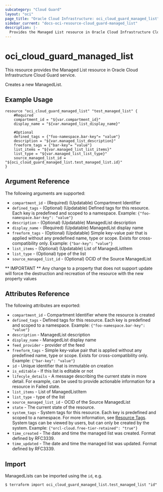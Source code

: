 ```yaml
---
subcategory: "Cloud Guard"
layout: "oci"
page_title: "Oracle Cloud Infrastructure: oci_cloud_guard_managed_list"
sidebar_current: "docs-oci-resource-cloud_guard-managed_list"
description: |-
  Provides the Managed List resource in Oracle Cloud Infrastructure Cloud Guard service
---
```


# oci_cloud_guard_managed_list
This resource provides the Managed List resource in Oracle Cloud Infrastructure Cloud Guard service.

Creates a new ManagedList.


## Example Usage

```hcl
resource "oci_cloud_guard_managed_list" "test_managed_list" {
	#Required
	compartment_id = "${var.compartment_id}"
	display_name = "${var.managed_list_display_name}"

	#Optional
	defined_tags = {"foo-namespace.bar-key"= "value"}
	description = "${var.managed_list_description}"
	freeform_tags = {"bar-key"= "value"}
	list_items = "${var.managed_list_list_items}"
	list_type = "${var.managed_list_list_type}"
	source_managed_list_id = "${oci_cloud_guard_managed_list.test_managed_list.id}"
}
```

## Argument Reference

The following arguments are supported:

* `compartment_id` - (Required) (Updatable) Compartment Identifier
* `defined_tags` - (Optional) (Updatable) Defined tags for this resource. Each key is predefined and scoped to a namespace. Example: `{"foo-namespace.bar-key": "value"}` 
* `description` - (Optional) (Updatable) ManagedList description
* `display_name` - (Required) (Updatable) ManagedList display name
* `freeform_tags` - (Optional) (Updatable) Simple key-value pair that is applied without any predefined name, type or scope. Exists for cross-compatibility only. Example: `{"bar-key": "value"}` 
* `list_items` - (Optional) (Updatable) List of ManagedListItem
* `list_type` - (Optional) type of the list
* `source_managed_list_id` - (Optional) OCID of the Source ManagedList


** IMPORTANT **
Any change to a property that does not support update will force the destruction and recreation of the resource with the new property values

## Attributes Reference

The following attributes are exported:

* `compartment_id` - Compartment Identifier where the resource is created
* `defined_tags` - Defined tags for this resource. Each key is predefined and scoped to a namespace. Example: `{"foo-namespace.bar-key": "value"}` 
* `description` - ManagedList description
* `display_name` - ManagedList display name
* `feed_provider` - provider of the feed
* `freeform_tags` - Simple key-value pair that is applied without any predefined name, type or scope. Exists for cross-compatibility only. Example: `{"bar-key": "value"}` 
* `id` - Unique identifier that is immutable on creation
* `is_editable` - If this list is editable or not
* `lifecyle_details` - A message describing the current state in more detail. For example, can be used to provide actionable information for a resource in Failed state.
* `list_items` - List of ManagedListItem
* `list_type` - type of the list
* `source_managed_list_id` - OCID of the Source ManagedList
* `state` - The current state of the resource.
* `system_tags` - System tags for this resource. Each key is predefined and scoped to a namespace. For more information, see [Resource Tags](https://docs.cloud.oracle.com/iaas/Content/General/Concepts/resourcetags.htm). System tags can be viewed by users, but can only be created by the system.  Example: `{"orcl-cloud.free-tier-retained": "true"}` 
* `time_created` - The date and time the managed list was created. Format defined by RFC3339.
* `time_updated` - The date and time the managed list was updated. Format defined by RFC3339.

## Import

ManagedLists can be imported using the `id`, e.g.

```
$ terraform import oci_cloud_guard_managed_list.test_managed_list "id"
```

